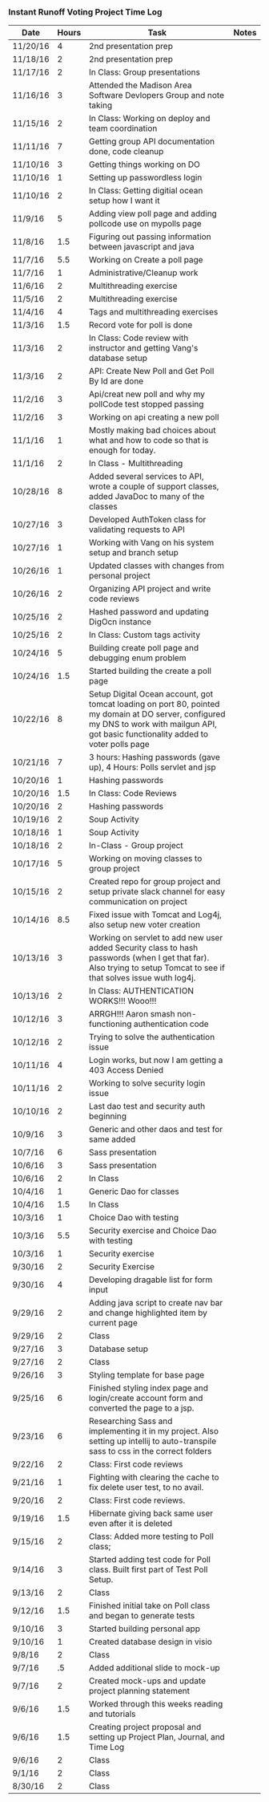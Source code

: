### Instant Runoff Voting Project Time Log

| Date | Hours | Task | Notes |
|------|------|-------|-------|
| 11/20/16 | 4 | 2nd presentation prep | |
| 11/18/16 | 2 | 2nd presentation prep | |
| 11/17/16 | 2 | In Class: Group presentations | |
| 11/16/16 | 3 | Attended the Madison Area Software Devlopers Group  and note taking | |
| 11/15/16 | 2 | In Class: Working on deploy and team coordination | |
| 11/11/16 | 7 | Getting group API documentation done, code cleanup | |
| 11/10/16 | 3 | Getting things working on DO | |
| 11/10/16 | 1 | Setting up passwordless login | |
| 11/10/16 | 2 | In Class: Getting digitial ocean setup how I want it | |
| 11/9/16 | 5 | Adding view poll page and adding pollcode use on mypolls page | |
| 11/8/16 | 1.5 | Figuring out passing information between javascript and java | |
| 11/7/16 | 5.5 | Working on Create a poll page | |
| 11/7/16 | 1 | Administrative/Cleanup work | |
| 11/6/16 | 2 | Multithreading exercise | |
| 11/5/16 | 2 | Multithreading exercise | |
| 11/4/16 | 4 | Tags and multithreading exercises | |
| 11/3/16 | 1.5 | Record vote for poll is done | |
| 11/3/16 | 2 | In Class: Code review with instructor and getting Vang's database setup | |
| 11/3/16 | 2 | API: Create New Poll and Get Poll By Id are done | |
| 11/2/16 | 3 | Api/creat new poll and why my pollCode test stopped passing | |
| 11/2/16 | 3 | Working on api creating a new poll | |
| 11/1/16 | 1 | Mostly making bad choices about what and how to code so that is enough for today. | |
| 11/1/16 | 2 | In Class - Multithreading | |
| 10/28/16 | 8 | Added several services to API, wrote a couple of support classes, added JavaDoc to many of the classes | |
| 10/27/16 | 3 | Developed AuthToken class for validating requests to API | |
| 10/27/16 | 1 | Working with Vang on his system setup and branch setup | |
| 10/26/16 | 1 | Updated classes with changes from personal project | |
| 10/26/16 | 2 | Organizing API project and write code reviews | |
| 10/25/16 | 2 | Hashed password and updating DigOcn instance | |
| 10/25/16 | 2 | In Class: Custom tags activity | |
| 10/24/16 | 5 | Building create poll page and debugging enum problem | |
| 10/24/16 | 1.5 | Started building the create a poll page | ||
| 10/22/16 | 8 | Setup Digital Ocean account, got tomcat loading on port 80, pointed my domain at DO server, configured my DNS to work with mailgun API, got basic functionality added to voter polls page | |
| 10/21/16 | 7 | 3 hours: Hashing passwords (gave up), 4 Hours: Polls servlet and jsp | |
| 10/20/16 | 1 | Hashing passwords | |
| 10/20/16 | 1.5 | In Class: Code Reviews | |
| 10/20/16 | 2 | Hashing passwords | |
| 10/19/16 | 2 | Soup Activity | |
| 10/18/16 | 1 | Soup Activity | |
| 10/18/16 | 2 | In-Class - Group project | |
| 10/17/16 | 5 | Working on moving classes to group project | |
| 10/15/16 | 2 | Created repo for group project and setup private slack channel for easy communication on project | |
| 10/14/16 | 8.5 | Fixed issue with Tomcat and Log4j, also setup new voter creation | |
| 10/13/16 | 3 | Working on servlet to add new user added Security class to hash passwords (when I get that far). Also trying to setup Tomcat to see if that solves issue wuth log4j.
| 10/13/16 | 2 | In Class: AUTHENTICATION WORKS!!! Wooo!!! | |
| 10/12/16 | 3 | ARRGH!!! Aaron smash non-functioning authentication code | |
| 10/12/16 | 2 | Trying to solve the authentication issue | |
| 10/11/16 | 4 | Login works, but now I am getting a 403 Access Denied | |
| 10/11/16 | 2 | Working to solve security login issue | |
| 10/10/16 | 2 | Last dao test and security auth beginning | |
| 10/9/16 | 3 | Generic and other daos and test for same added | |
| 10/7/16 | 6 | Sass presentation | |
| 10/6/16 | 3 | Sass presentation | |
| 10/6/16 | 2 | In Class | |
| 10/4/16 | 1 | Generic Dao for classes | |
| 10/4/16 | 1.5 | In Class | |
| 10/3/16 | 1 | Choice Dao with testing | |
| 10/3/16 | 5.5 | Security exercise and Choice Dao with testing| |
| 10/3/16 | 1 | Security exercise | |
| 9/30/16 | 2 | Security Exercise | |
| 9/30/16 | 4 | Developing dragable list for form input | |
| 9/29/16 | 2 | Adding java script to create nav bar and change highlighted item by current page | |
| 9/29/16 | 2 | Class | |
| 9/27/16 | 3 | Database setup | |
| 9/27/16 | 2 | Class | |
| 9/26/16 | 3 | Styling template for base page | |
| 9/25/16 | 6 | Finished styling index page and login/create account form and converted the page to a jsp.
| 9/23/16 | 6 | Researching Sass and implementing it in my project. Also setting up intellij to auto-transpile sass to css in the correct folders ||
| 9/22/16 | 2 | Class: First code reviews | |
| 9/21/16 | 1 | Fighting with clearing the cache to fix delete user test, to no avail. | |
| 9/20/16 | 2 | Class: First code reviews. ||
| 9/19/16 | 1.5 | Hibernate giving back same user even after it is deleted ||
| 9/15/16 | 2 | Class: Added more testing to Poll class; | |
| 9/14/16 | 3 | Started adding test code for Poll class. Built first part of Test Poll Setup. |
| 9/13/16 | 2 | Class | |
| 9/12/16 | 1.5 | Finished initial take on Poll class and began to generate tests | |
| 9/10/16 | 3 | Started building personal app | |
| 9/10/16 | 1 | Created database design in visio | |
| 9/8/16 | 2 | Class | |
| 9/7/16 | .5 | Added additional slide to mock-up | |
| 9/7/16 | 2 | Created mock-ups and update project planning statement | |
| 9/6/16 | 1.5 | Worked through this weeks reading and tutorials | |
| 9/6/16 | 1.5 | Creating project proposal and setting up Project Plan, Journal, and Time Log | |
| 9/6/16 | 2 | Class | |
| 9/1/16 | 2 | Class | |
| 8/30/16 | 2 | Class | |
